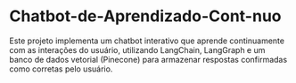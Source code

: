 # Chatbot-de-Aprendizado-Cont-nuo
Este projeto implementa um chatbot interativo que aprende continuamente com as interações do usuário, utilizando LangChain, LangGraph e um banco de dados vetorial (Pinecone) para armazenar respostas confirmadas como corretas pelo usuário.

